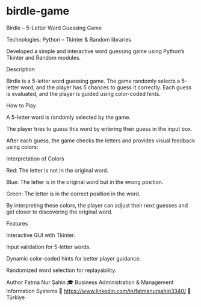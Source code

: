 # birdle-game
Birdle – 5-Letter Word Guessing Game

Technologies: Python – Tkinter & Random libraries

Developed a simple and interactive word guessing game using Python’s Tkinter and Random modules.

Description

Birdle is a 5-letter word guessing game. The game randomly selects a 5-letter word, and the player has 5 chances to guess it correctly. Each guess is evaluated, and the player is guided using color-coded hints.

How to Play

A 5-letter word is randomly selected by the game.

The player tries to guess this word by entering their guess in the input box.

After each guess, the game checks the letters and provides visual feedback using colors:

Interpretation of Colors

Red: The letter is not in the original word.

Blue: The letter is in the original word but in the wrong position.

Green: The letter is in the correct position in the word.

By interpreting these colors, the player can adjust their next guesses and get closer to discovering the original word.

Features

Interactive GUI with Tkinter.

Input validation for 5-letter words.

Dynamic color-coded hints for better player guidance.

Randomized word selection for replayability.


Author
Fatma Nur Şahin
🎓 Business Administration & Management Information Systems
📧 https://www.linkedin.com/in/fatmanursahin3340/ 📍 Türkiye
